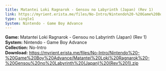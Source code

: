 ```yaml
---
title: Matantei Loki Ragnarok - Gensou no Labyrinth (Japan) (Rev 1)
link: https://myrient.erista.me/files/No-Intro/Nintendo%20-%20Game%20Boy%20Advance/Matantei%20Loki%20Ragnarok%20-%20Gensou%20no%20Labyrinth%20(Japan)%20(Rev%201).zip
type: single1
System: Nintendo - Game Boy Advance
---
```

<b>Game:</b> Matantei Loki Ragnarok - Gensou no Labyrinth (Japan) (Rev 1)<br>
<b>System:</b> Nintendo - Game Boy Advance<br>
<b>Collection:</b> No-Intro<br>
<b>Download:</b> https://myrient.erista.me/files/No-Intro/Nintendo%20-%20Game%20Boy%20Advance/Matantei%20Loki%20Ragnarok%20-%20Gensou%20no%20Labyrinth%20(Japan)%20(Rev%201).zip